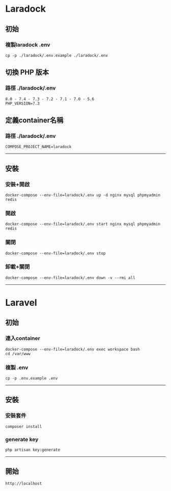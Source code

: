 # Laradock
## 初始
### 複製laradock .env
```
cp -p ./laradock/.env.example ./laradock/.env

```
## 切換 PHP 版本
### 路徑 ./laradock/.env 
```
8.0 - 7.4 - 7.3 - 7.2 - 7.1 - 7.0 - 5.6
PHP_VERSION=7.3
```
## 定義container名稱
### 路徑 ./laradock/.env 
```
COMPOSE_PROJECT_NAME=laradock
```

---

## 安裝

### 安裝+開啟
```
docker-compose --env-file=laradock/.env up -d nginx mysql phpmyadmin redis
```
### 開啟
```
docker-compose --env-file=laradock/.env start nginx mysql phpmyadmin redis
```
### 關閉
```
docker-compose --env-file=laradock/.env stop
```

### 卸載+關閉
```
docker-compose --env-file=laradock/.env down -v --rmi all
```
---


# Laravel
## 初始

### 連入container
```
docker-compose --env-file=laradock/.env exec workspace bash
cd /var/www
```
### 複製 .env
```
cp -p .env.example .env

```
---

## 安裝
### 安裝套件
```
composer install
```
### generate key
```
php artisan key:generate
```
---
## 開始
```
http://localhost
```

